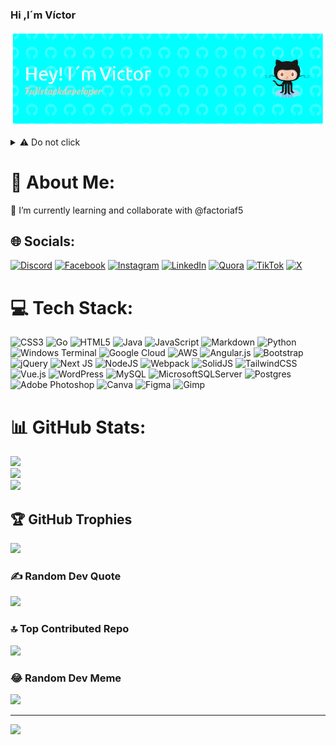 ### Hi ,I´m Víctor
![Header](./github-header-image(1).png)
<details>
  <summary>⚠️ Do not click </summary>
  
```javascript
const VicSDN = {
    pronouns: "He" | "Him",
    askMeAbout: ["app dev", "web dev", "tech"],
        backEnd: ["nodejs", "java", "python"],
        fronEnd: ["html" , "css" , "javascript","react"],   
    },
}
```
</details>

# 💫 About Me:
🌱 I’m currently learning and collaborate with @factoriaf5


## 🌐 Socials:
[![Discord](https://img.shields.io/badge/Discord-%237289DA.svg?logo=discord&logoColor=white)](https://discord.gg/victorsdnfs) [![Facebook](https://img.shields.io/badge/Facebook-%231877F2.svg?logo=Facebook&logoColor=white)](![Header](https://www.facebook.com/victor.menendez.54)) [![Instagram](https://img.shields.io/badge/Instagram-%23E4405F.svg?logo=Instagram&logoColor=white)](https://instagram.com/VictorSDN10) [![LinkedIn](https://img.shields.io/badge/LinkedIn-%230077B5.svg?logo=linkedin&logoColor=white)](https://linkedin.com/in/VicSDN) [![Quora](https://img.shields.io/badge/Quora-%23B92B27.svg?logo=Quora&logoColor=white)](https://es.quora.com/profile/V%C3%ADctor-190) [![TikTok](https://img.shields.io/badge/TikTok-%23000000.svg?logo=TikTok&logoColor=white)](https://tiktok.com/@victorsdn) [![X](https://img.shields.io/badge/X-black.svg?logo=X&logoColor=white)](https://x.com/VictorSDN) 

# 💻 Tech Stack:
![CSS3](https://img.shields.io/badge/css3-%231572B6.svg?style=flat&logo=css3&logoColor=white) ![Go](https://img.shields.io/badge/go-%2300ADD8.svg?style=flat&logo=go&logoColor=white) ![HTML5](https://img.shields.io/badge/html5-%23E34F26.svg?style=flat&logo=html5&logoColor=white) ![Java](https://img.shields.io/badge/java-%23ED8B00.svg?style=flat&logo=openjdk&logoColor=white) ![JavaScript](https://img.shields.io/badge/javascript-%23323330.svg?style=flat&logo=javascript&logoColor=%23F7DF1E) ![Markdown](https://img.shields.io/badge/markdown-%23000000.svg?style=flat&logo=markdown&logoColor=white) ![Python](https://img.shields.io/badge/python-3670A0?style=flat&logo=python&logoColor=ffdd54) ![Windows Terminal](https://img.shields.io/badge/Windows%20Terminal-%234D4D4D.svg?style=flat&logo=windows-terminal&logoColor=white) ![Google Cloud](https://img.shields.io/badge/GoogleCloud-%234285F4.svg?style=flat&logo=google-cloud&logoColor=white) ![AWS](https://img.shields.io/badge/AWS-%23FF9900.svg?style=flat&logo=amazon-aws&logoColor=white) ![Angular.js](https://img.shields.io/badge/angular.js-%23E23237.svg?style=flat&logo=angularjs&logoColor=white) ![Bootstrap](https://img.shields.io/badge/bootstrap-%238511FA.svg?style=flat&logo=bootstrap&logoColor=white) ![jQuery](https://img.shields.io/badge/jquery-%230769AD.svg?style=flat&logo=jquery&logoColor=white) ![Next JS](https://img.shields.io/badge/Next-black?style=flat&logo=next.js&logoColor=white) ![NodeJS](https://img.shields.io/badge/node.js-6DA55F?style=flat&logo=node.js&logoColor=white) ![Webpack](https://img.shields.io/badge/webpack-%238DD6F9.svg?style=flat&logo=webpack&logoColor=black) ![SolidJS](https://img.shields.io/badge/SolidJS-2c4f7c?style=flat&logo=solid&logoColor=c8c9cb) ![TailwindCSS](https://img.shields.io/badge/tailwindcss-%2338B2AC.svg?style=flat&logo=tailwind-css&logoColor=white) ![Vue.js](https://img.shields.io/badge/vue.js-%2335495e.svg?style=flat&logo=vuedotjs&logoColor=%234FC08D) ![WordPress](https://img.shields.io/badge/WordPress-%23117AC9.svg?style=flat&logo=WordPress&logoColor=white) ![MySQL](https://img.shields.io/badge/mysql-%2300000f.svg?style=flat&logo=mysql&logoColor=white) ![MicrosoftSQLServer](https://img.shields.io/badge/Microsoft%20SQL%20Server-CC2927?style=flat&logo=microsoft%20sql%20server&logoColor=white) ![Postgres](https://img.shields.io/badge/postgres-%23316192.svg?style=flat&logo=postgresql&logoColor=white) ![Adobe Photoshop](https://img.shields.io/badge/adobe%20photoshop-%2331A8FF.svg?style=flat&logo=adobe%20photoshop&logoColor=white) ![Canva](https://img.shields.io/badge/Canva-%2300C4CC.svg?style=flat&logo=Canva&logoColor=white) ![Figma](https://img.shields.io/badge/figma-%23F24E1E.svg?style=flat&logo=figma&logoColor=white) ![Gimp](https://img.shields.io/badge/Gimp-657D8B?style=flat&logo=gimp&logoColor=FFFFFF)
# 📊 GitHub Stats:
![](https://github-readme-stats.vercel.app/api?username=VicSDN&theme=material-palenight&hide_border=false&include_all_commits=true&count_private=false)<br/>
![](https://github-readme-streak-stats.herokuapp.com/?user=VicSDN&theme=material-palenight&hide_border=false)<br/>
![](https://github-readme-stats.vercel.app/api/top-langs/?username=VicSDN&theme=material-palenight&hide_border=false&include_all_commits=true&count_private=false&layout=compact)

## 🏆 GitHub Trophies
![](https://github-profile-trophy.vercel.app/?username=VicSDN&theme=darkhub&no-frame=false&no-bg=false&margin-w=4)

### ✍️ Random Dev Quote
![](https://quotes-github-readme.vercel.app/api?type=horizontal&theme=tokyonight)

### 🔝 Top Contributed Repo
![](https://github-contributor-stats.vercel.app/api?username=VicSDN&limit=5&theme=flat&combine_all_yearly_contributions=true)

### 😂 Random Dev Meme
<img src='https://randommeme-five.vercel.app/' style="height: 400px;"/>

---
[![](https://visitcount.itsvg.in/api?id=VicSDN&icon=1&color=1)](https://visitcount.itsvg.in)

<!-- Proudly created with GPRM ( https://gprm.itsvg.in ) -->
